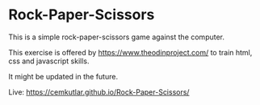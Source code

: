 # Rock-Paper-Scissors

This is a simple rock-paper-scissors game against the computer. 

This exercise is offered by https://www.theodinproject.com/ to train html, css and javascript skills. 

It might be updated in the future.

Live: https://cemkutlar.github.io/Rock-Paper-Scissors/